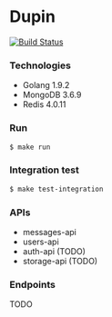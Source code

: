 # Dupin

[![Build Status](https://travis-ci.org/lozaeric/dupin.svg?branch=master)](https://travis-ci.org/lozaeric/dupin)

### Technologies
* Golang 1.9.2
* MongoDB 3.6.9
* Redis 4.0.11

### Run
```bash
$ make run
```

### Integration test
```bash
$ make test-integration
```

### APIs
* messages-api
* users-api
* auth-api (TODO)
* storage-api (TODO)

### Endpoints
TODO
